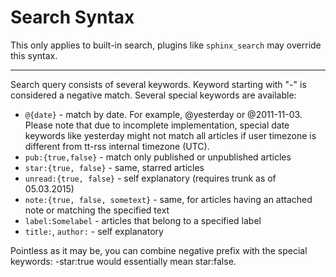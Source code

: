 # Search Syntax

This only applies to built-in search, plugins like ``sphinx_search`` may
override this syntax.

-----

Search query consists of several keywords. Keyword starting with "-" is
considered a negative match. Several special keywords are available:

* ``@{date}`` - match by date. For example, @yesterday or @2011-11-03. Please note that due to incomplete implementation, special date keywords like yesterday might not match all articles if user timezone is different from tt-rss internal timezone (UTC).
* ``pub:{true,false}`` - match only published or unpublished articles
* ``star:{true, false}`` - same, starred articles
* ``unread:{true, false}`` - self explanatory (requires trunk as of 05.03.2015)
* ``note:{true, false, sometext}`` - same, for articles having an attached note or matching the specified text
* ``label:Somelabel`` - articles that belong to a specified label
* ``title:``, ``author:`` - self explanatory

Pointless as it may be, you can combine negative prefix with the special
keywords: -star:true would essentially mean star:false.
